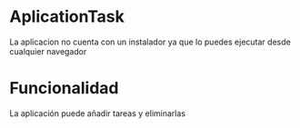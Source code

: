 # AplicationTask

La aplicacion no cuenta con un instalador ya que lo puedes ejecutar desde cualquier navegador

# Funcionalidad

La aplicación puede añadir tareas y eliminarlas
